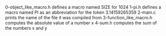 0-object_like_macro.h defines a macro named SIZE for 1024
1-pi.h defines a macro named PI as an abbreviation for the token 3.14159265359
2-main.c prints the name of the file it was compiled from
3-function_like_macro.h computes the absolute value of a number x
4-sum.h computes the sum of the numbers x and y
